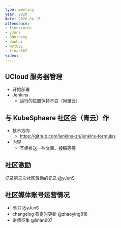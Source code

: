 ```yaml
---
type: meeting
year: 2020
date: 2020-04-15
attendance:
- linuxsuren
- yJunS
- 0N0thing
- donhui
- wst021
- linan607
video: 
---
```


## UCloud 服务器管理
* 开始部署
* Jenkins
    * 运行的位置保持不变（阿里云）

## 与 KubeSphaere 社区合（青云）作
* 技术方向
    * https://github.com/jenkins-zh/jenkins-formulas
* 内容
    * 互相推送一些文章、投稿等等

## 社区激励
记录第三次社区激励的记录 @yJunS

## 社区媒体账号运营情况
* 简书 @yJunS
* changelog 有定时更新 @zhaoying818
* 讲师征集 @linan607

